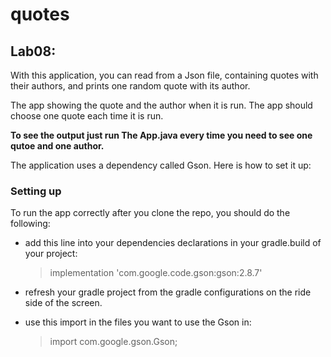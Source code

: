 # quotes

## Lab08:

With this application, you can read from a Json file, containing quotes with their authors, and prints one random quote with its author.

The app showing the quote and the author when it is run. The app should choose one quote each time it is run.

**To see the output just run The App.java every time you need to see one qutoe and one author.**

The application uses a dependency called Gson. Here is how to set it up:

### Setting up

To run the app correctly after you clone the repo, you should do the following:

* add this line into your dependencies declarations in your gradle.build of your project:

  >implementation 'com.google.code.gson:gson:2.8.7'

* refresh your gradle project from the gradle configurations on the ride side of the screen.

* use this import in the files you want to use the Gson in:

  >import com.google.gson.Gson;